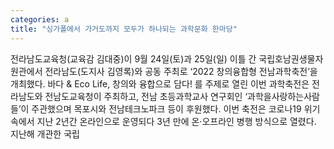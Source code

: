 ```yaml
---
categories: a
title: "싱가폴에서 가거도까지 모두가 하나되는 과학문화 한마당"
---
```

전라남도교육청(교육감 김대중)이 9월 24일(토)과 25일(일) 이틀 간 국립호남권생물자원관에서 전라남도(도지사 김영록)와 공동 주최로 ‘2022 창의융합형 전남과학축전’을 개최했다. 바다 & Eco Life, 창의와 융합으로 담다! 를 주제로 열린 이번 과학축전은 전라남도와 전남도교육청이 주최하고, 전남 초등과학교사 연구회인 ‘과학을사랑하는사람들’이 주관했으며 목포시와 전남테크노파크 등이 후원했다. 이번 축전은 코로나19 위기 속에서 지난 2년간 온라인으로 운영되다 3년 만에 온·오프라인 병행 방식으로 열렸다. 지난해 개관한 국립